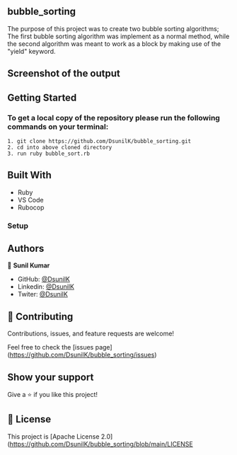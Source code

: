 ## bubble_sorting

The purpose of this project was to create two bubble sorting algorithms; The first bubble sorting algorithm was implement as a normal method, while the second algorithm was meant to work as a block by making use of the "yield" keyword.

## Screenshot of the output

## Getting Started

### To get a local copy of the repository please run the following commands on your terminal:

    1. git clone https://github.com/DsunilK/bubble_sorting.git
    2. cd into above cloned directory
    3. run ruby bubble_sort.rb

## Built With

- Ruby
- VS Code
- Rubocop

### Setup

## Authors

👤 **Sunil Kumar**

- GitHub: [@DsunilK](https://github.com/DsunilK)
- Linkedin: [@DsunilK](https://www.linkedin.com/in/dsunilk/)
- Twiter: [@DsunilK](https://twitter.com/D_sunil_K)

## 🤝 Contributing

Contributions, issues, and feature requests are welcome!

Feel free to check the [issues page]
(https://github.com/DsunilK/bubble_sorting/issues)

## Show your support

Give a ⭐️ if you like this project!

## 📝 License

This project is [Apache License 2.0](https://github.com/DsunilK/bubble_sorting/blob/main/LICENSE 